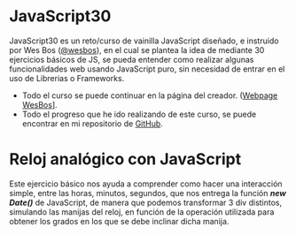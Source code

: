# JavaScript30

JavaScript30 es un reto/curso de vainilla JavaScript diseñado, e instruido por Wes Bos ([@wesbos](https://github.com/wesbos)), en el cual se plantea la idea de mediante 30 ejercicios básicos de JS, se pueda entender como realizar algunas funcionalidades web usando JavaScript puro, sin necesidad de entrar en el uso de Librerias o Frameworks.

- Todo el curso se puede continuar en la página del creador. ([Webpage WesBos](https://wesbos.com/)].
- Todo el progreso que he ido realizando de este curso, se puede encontrar en mi repositorio de [GitHub](https://github.com/villalbaluis/javascript30).

# Reloj analógico con JavaScript

Este ejercicio básico nos ayuda a comprender como hacer una interacción simple, entre las horas, minutos, segundos, que nos entrega la función ***new Date()*** de JavaScript, de manera que podemos transformar 3 div distintos, simulando las manijas del reloj, en función de la operación utilizada para obtener los grados en los que se debe inclinar dicha manija.

